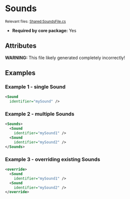 # Sounds

<sub>Relevant files: [Shared:SoundsFile.cs](https://github.com/Regalis11/Barotrauma/blob/master/Barotrauma/BarotraumaShared/SharedSource/ContentManagement/ContentFile/SoundsFile.cs)</sub>
- **Required by core package:** Yes

## Attributes


**WARNING:** This file likely generated completely incorrectly!

## Examples

### Example 1 - single Sound

```xml
<Sound
  identifier="mySound" />
```

### Example 2 - multiple Sounds

```xml
<Sounds>
  <Sound
    identifier="mySound1" />
  <Sound
    identifier="mySound2" />
</Sounds>
```

### Example 3 - overriding existing Sounds

```xml
<override>
  <Sound
    identifier="mySound1" />
  <Sound
    identifier="mySound2" />
</override>
```

